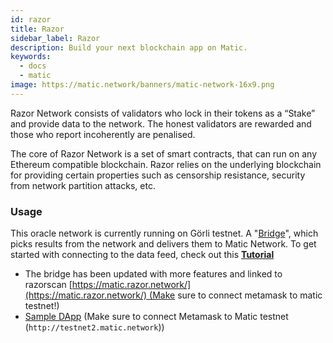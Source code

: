 ```yaml
---
id: razor
title: Razor
sidebar_label: Razor
description: Build your next blockchain app on Matic.
keywords:
  - docs
  - matic
image: https://matic.network/banners/matic-network-16x9.png 
---
```

Razor Network consists of validators who lock in their tokens as a “Stake” and provide data to the network. The honest validators are rewarded and those who report incoherently are penalised.

The core of Razor Network is a set of smart contracts, that can run on any Ethereum compatible blockchain. Razor relies on the underlying blockchain for providing certain properties such as censorship resistance, security from network partition attacks, etc.

### Usage

This oracle network is currently running on Görli testnet. A "[Bridge](https://github.com/razor-network/bridge)", which picks results from the network and delivers them to Matic Network. To get started with connecting to the data feed, check out this **[Tutorial](https://docs.razor.network/tutorial/matic/)**

- The bridge has been updated with more features and linked to razorscan [https://matic.razor.network/](https://matic.razor.network/) (Make sure to connect metamask to matic testnet!)
- [Sample DApp](https://matic-king.netlify.com/) (Make sure to connect Metamask to Matic testnet (`http://testnet2.matic.network`))